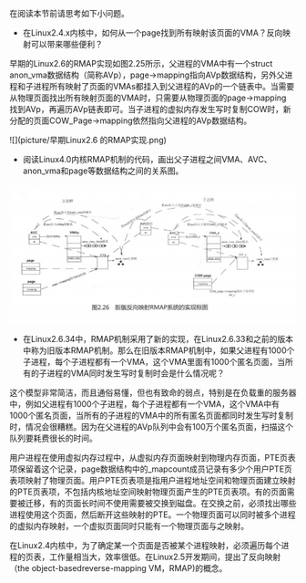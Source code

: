 在阅读本节前请思考如下小问题。

- 在Linux2.4.x内核中，如何从一个page找到所有映射该页面的VMA？反向映射可以带来哪些便利？

早期的Linux2.6的RMAP实现如图2.25所示，父进程的VMA中有一个struct anon_vma数据结构（简称AVp），page->mapping指向AVp数据结构，另外父进程和子进程所有映射了页面的VMAs都挂入到父进程的AVp的一个链表中。当需要从物理页面找出所有映射页面的VMA时，只需要从物理页面的page->mapping 找到AVp，再遍历AVp链表即可。当子进程的虚拟内存发生写时复制COW时，新分配的页面COW_Page->mapping依然指向父进程的AVp数据结构。

![](picture/早期Linux2.6 的RMAP实现.png)



- 阅读Linux4.0内核RMAP机制的代码，画出父子进程之间VMA、AVC、anon_vma和page等数据结构之间的关系图。

![新版反向映射RMAP系统的实现框图](picture/新版反向映射RMAP系统的实现框图.png)

- 在Linux2.6.34中，RMAP机制采用了新的实现，在Linux2.6.33和之前的版本中称为旧版本RMAP机制。那么在旧版本RMAP机制中，如果父进程有1000个子进程，每个子进程都有一个VMA，这个VMA里面有1000个匿名页面，当所有的子进程的VMA同时发生写时复制时会是什么情况呢？

这个模型非常简洁，而且通俗易懂，但也有致命的弱点，特别是在负载重的服务器中，例如父进程有1000个子进程，每个子进程都有一个VMA，这个VMA中有1000个匿名页面，当所有的子进程的VMA中的所有匿名页面都同时发生写时复制时，情况会很糟糕。因为在父进程的AVp队列中会有100万个匿名页面，扫描这个队列要耗费很长的时间。









用户进程在使用虚拟内存过程中，从虚拟内存页面映射到物理内存页面，PTE页表项保留着这个记录，page数据结构中的_mapcount成员记录有多少个用户PTE页表项映射了物理页面。用户PTE页表项是指用户进程地址空间和物理页面建立映射的PTE页表项，不包括内核地址空间映射物理页面产生的PTE页表项。有的页面需要被迁移，有的页面长时间不使用需要被交换到磁盘。在交换之前，必须找出哪些进程使用这个页面，然后断开这些映射的PTE。一个物理页面可以同时被多个进程的虚拟内存映射，一个虚拟页面同时只能有一个物理页面与之映射。

在Linux2.4内核中，为了确定某一个页面是否被某个进程映射，必须遍历每个进程的页表，工作量相当大，效率很低。在Linux2.5开发期间，提出了反向映射（the object-basedreverse-mapping VM，RMAP)的概念。